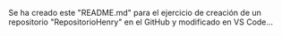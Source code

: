 Se ha creado este "README.md" para el ejercicio de creación de un repositorio "RepositorioHenry" en el GitHub y modificado en VS Code...